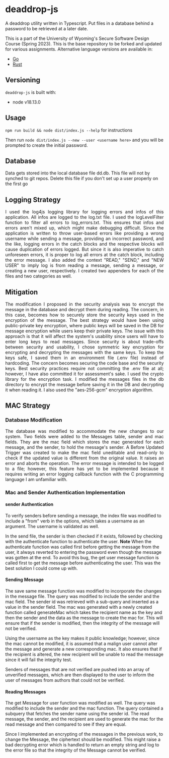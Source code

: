 #  deaddrop-js

A deaddrop utility written in Typescript. Put files in a database behind a password to be retrieved at a later date.

This is a part of the University of Wyoming's Secure Software Design Course (Spring 2023). This is the base repository to be forked and updated for various assignments. Alternative language versions are available in:
- [Go](https://github.com/andey-robins/deaddrop-go)
- [Rust](https://github.com/andey-robins/deaddrop-rs)

## Versioning

`deaddrop-js` is built with:
- node v18.13.0

## Usage

`npm run build && node dist/index.js --help` for instructions

Then run `node dist/index.js --new --user <username here>` and you will be prompted to create the initial password.

## Database

Data gets stored into the local database file dd.db. This file will not by synched to git repos. Delete this file if you don't set up a user properly on the first go


## Logging Strategy
<p align="justify">I used the log4js logging library for logging errors and infos of this application. All infos are logged to the log.txt file. I used the logLevelFilter function to filter all errors to log_errors.txt. This ensures that infos and errors aren't mixed up, which might make debugging difficult. Since the application is written to throw user-based errors like providing a wrong username while sending a message, providing an incorrect password, and the like, logging errors in the catch blocks and the respective blocks will cause duplication of errors logged. But since it is also imperative to catch unforeseen errors, it is proper to log all errors at the catch block, including the error message. 
I also added the context "READ," "SEND," and "NEW USER" to imply log is from reading a message, sending a message, or creating a new user, respectively. I created two appenders for each of the files and two categories as well.<p>


## Mitigation
<p align="justify">The modification I proposed in the security analysis was to encrypt the message in the database and decrypt them during reading. The concern, in this case, becomes how to securely store the security keys used in the encryption of the message. The best strategy would have been using public-private key encryption, where public keys will be saved in the DB for message encryption while users keep their private keys. The issue with this approach is that it will affect the system's usability since users will have to enter long keys to read messages. Since security is about trade-offs between security and usability, I chose symmetric key encryption for encrypting and decrypting the messages with the same keys. To keep the keys safe, I saved them in an environment file (.env file) instead of hardcoding. The concern becomes securing the code base and the security keys. Best security practices require not committing the .env file at all; however, I have also committed it for assessment's sake.
I used the crypto library for the encryption task. I modified the messages files in the db directory to encrypt the message before saving it in the DB and decrypting it when reading it. I also used the "aes-256-gcm" encryption algorithm.<p>

## MAC Strategy

### Database Modification
<p align="justify">
    The database was modified to accommodate the new changes to our system. Two fields were added to the Messages table, sender and mac fields. They are the mac field which stores the mac generated for each message, and the sender, to hold the message's sender.  
    A Before Updated Trigger was created to make the mac field uneditable and read-only to check if the updated value is different from the original value. It raises an error and aborts the operation. The error message is intended to be logged to a file; however, this feature has yet to be implemented because it requires writing an error logging callback function with the C programming language I am unfamiliar with. 
</p>

### Mac and Sender Authentication Implementation 

#### sender Authentication
<p>
To verify senders before sending a message, the index file was modified to include a "from" verb in the options, which takes a username as an argument. The username is validated as well.  

In the send file, the sender is then checked if it exists, followed by checking with the authenticate function to authenticate the user. **Note** When the authenticate function was called first before getting the message from the user, it always reverted to entering the password even though the message was gotten at the end. To avoid this bug, the get user message function is called first to get the message before authenticating the user. This was the best solution I could come up with.
</p>

#### Sending Message
The save same message function was modified to incorporate the changes in the message file. The query was modified to include the sender and the mac field. The sender id was retrieved with a sub-query and inserted as a value in the sender field. The mac was generated with a newly created function called generateMac which takes the recipient name as the key and then the sender and the data as the message to create the mac for. This will ensure that if the sender is modified, then the integrity of the message will not be verified.  

Using the username as the key makes it public knowledge; however, since the mac cannot be modified, it is assumed that a malign user cannot alter the message and generate a new corresponding mac. It also ensures that if the recipient is altered, the new recipient will be unable to read the message since it will fail the integrity test.  

Senders of messages that are not verified are pushed into an array of unverified messages, which are then displayed to the user to inform the user of messages from authors that could not be verified.

#### Reading Messages
<p>
The get Message for user function was modified as well. The query was modified to include the sender and the mac function. The query contained a subquery that fetches the sender name using the sender id. The read message, the sender, and the recipient are used to generate the mac for the read message and then compared to see if they are equal.  

Since I implemented an encrypting of the messages in the previous work, to change the Message, the ciphertext should be modified. This might raise a bad decrypting error which is handled to return an empty string and log to the error file so that the integrity of the Message cannot be verified. 
</p>

